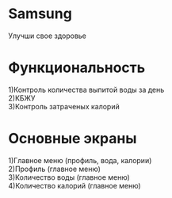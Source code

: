 # Samsung
Улучши свое здоровье
# Функциональность
 1)Контроль количества выпитой воды за день  
 2)КБЖУ  
 3)Контроль затраченых калорий  
# Основные экраны
 1)Главное меню (профиль, вода, калории)  
 2)Профиль (главное меню)  
 3)Количество воды (главное меню)  
 4)Количество калорий (главное меню)  
 
